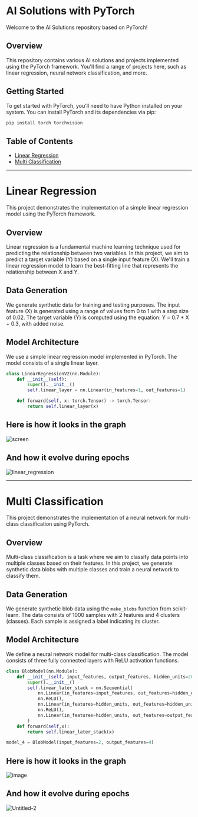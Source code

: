 # AI Solutions with PyTorch

Welcome to the AI Solutions repository based on PyTorch!

## Overview

This repository contains various AI solutions and projects implemented using the PyTorch framework. You'll find a range of projects here, such as linear regression, neural network classification, and more.

## Getting Started

To get started with PyTorch, you'll need to have Python installed on your system. You can install PyTorch and its dependencies via pip:

```bash
pip install torch torchvision
```

## Table of Contents

- [Linear Regression](#linear-regression)
- [Multi Classification](#multi-classification)

---

# Linear Regression

This project demonstrates the implementation of a simple linear regression model using the PyTorch framework.

## Overview

Linear regression is a fundamental machine learning technique used for predicting the relationship between two variables. In this project, we aim to predict a target variable (Y) based on a single input feature (X). We'll train a linear regression model to learn the best-fitting line that represents the relationship between X and Y.

## Data Generation

We generate synthetic data for training and testing purposes. The input feature (X) is generated using a range of values from 0 to 1 with a step size of 0.02. The target variable (Y) is computed using the equation: Y = 0.7 * X + 0.3, with added noise.

## Model Architecture

We use a simple linear regression model implemented in PyTorch. The model consists of a single linear layer.

```python
class LinearRegressionV2(nn.Module):
    def __init__(self):
        super().__init__()
        self.linear_layer = nn.Linear(in_features=1, out_features=1)

    def forward(self, x: torch.Tensor) -> torch.Tensor:
        return self.linear_layer(x)
```
## Here is how it looks in the graph 

![screen](https://github.com/tottopyou/AIs_PyTorch/assets/110258834/f97091b6-9d25-4db7-96e0-e52dcab4bdda)

## And how it evolve during epochs

![linear_regression](https://github.com/tottopyou/AIs_PyTorch/assets/110258834/e82bafca-e12f-4603-aaa0-6dc977bf0a4a)

---

# Multi Classification

This project demonstrates the implementation of a neural network for multi-class classification using PyTorch.

## Overview

Multi-class classification is a task where we aim to classify data points into multiple classes based on their features. In this project, we generate synthetic data blobs with multiple classes and train a neural network to classify them.

## Data Generation

We generate synthetic blob data using the `make_blobs` function from scikit-learn. The data consists of 1000 samples with 2 features and 4 clusters (classes). Each sample is assigned a label indicating its cluster.

## Model Architecture

We define a neural network model for multi-class classification. The model consists of three fully connected layers with ReLU activation functions.

```python
class BlobModel(nn.Module):
    def __init__(self, input_features, output_features, hidden_units=20):
        super().__init__()
        self.linear_later_stack = nn.Sequential(
            nn.Linear(in_features=input_features, out_features=hidden_units),
            nn.ReLU(),
            nn.Linear(in_features=hidden_units, out_features=hidden_units),
            nn.ReLU(),
            nn.Linear(in_features=hidden_units, out_features=output_features)
        )
    def forward(self,x):
        return self.linear_later_stack(x)

model_4 = BlobModel(input_features=2, output_features=4)
```

## Here is how it looks in the graph 

![image](https://github.com/tottopyou/AIs_PyTorch/assets/110258834/02a19418-b0ea-47ef-9218-3f1ba1956183)

## And how it evolve during epochs

![Untitled-2](https://github.com/tottopyou/AIs_PyTorch/assets/110258834/ede51347-31b8-46b4-ac2e-8ca3cc290ea1)


